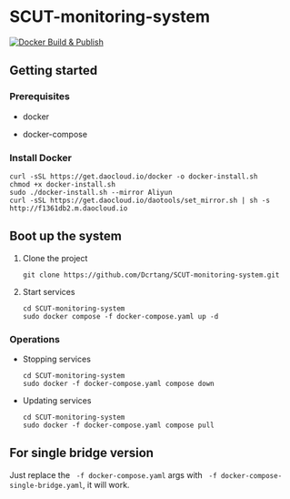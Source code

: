 # SCUT-monitoring-system

[![Docker Build & Publish](https://github.com/Dcrtang/SCUT-monitoring-system/actions/workflows/build-docker-images.yaml/badge.svg)](https://github.com/Dcrtang/SCUT-monitoring-system/actions/workflows/build-docker-images.yaml)

## Getting started

### Prerequisites

- docker

- docker-compose

### Install Docker

```shell
curl -sSL https://get.daocloud.io/docker -o docker-install.sh
chmod +x docker-install.sh
sudo ./docker-install.sh --mirror Aliyun
curl -sSL https://get.daocloud.io/daotools/set_mirror.sh | sh -s http://f1361db2.m.daocloud.io
```

## Boot up the system

1. Clone the project
   
   ```shell
   git clone https://github.com/Dcrtang/SCUT-monitoring-system.git
   ```

2. Start services
   
   ```shell
   cd SCUT-monitoring-system
   sudo docker compose -f docker-compose.yaml up -d
   ```

### Operations

- Stopping services
  
  ```shell
  cd SCUT-monitoring-system
  sudo docker -f docker-compose.yaml compose down
  ```

- Updating services
  
  ```shell
  cd SCUT-monitoring-system
  sudo docker -f docker-compose.yaml compose pull
  ```

## For single bridge version

Just replace the ` -f docker-compose.yaml` args with ` -f docker-compose-single-bridge.yaml`, it will work.
